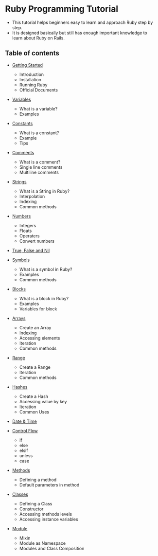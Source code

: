 # Ruby Programming Tutorial 

- This tutorial helps beginners easy to learn and approach Ruby step by step.
- It is designed basically but still has enough important knowledge to learn about Ruby on Rails.


## Table of contents

* [Getting Started](/getting_started.md)
    - Introduction
    - Installation
    - Running Ruby
    - Official Documents


* [Variables](/variables.md)
    * What is a variable?
    * Examples
   
 
* [Constants](/constants.md)
    - What is a constant?
    - Example
    - Tips


* [Comments](/comments.md)
    - What is a comment?
    - Single line comments
    - Multiline comments


* [Strings](/strings.md)
    - What is a String in Ruby?
    - Interpolation
    - Indexing
    - Common methods


* [Numbers](/numbers.md)
    - Integers
    - Floats
    - Operaters
    - Convert numbers
  
  
* [True, False and Nil](/true_false_nil.md)


* [Symbols](/symbols.md)
    - What is a symbol in Ruby?
    - Examples
    - Common methods

 
* [Blocks](/blocks.md)
    - What is a block in Ruby?
    - Examples
    - Variables for block


* [Arrays](/arrays.md)
    - Create an Array
    - Indexing
    - Accessing elements
    - Iteration 
    - Common methods


* [Range](/range.md)
    - Create a Range
    - Iteration
    - Common methods


* [Hashes](/hashes.md)
    - Create a Hash
    - Accessing value by key
    - Iteration
    - Common Uses

* [Date & Time](/date_time.md)


* [Control Flow](/conditional.md)
    - if
    - else
    - elsif
    - unless
    - case


* [Methods]()
    - Defining a method
    - Default parameters in method


* [Classes]()
    - Defining a Class
    - Constructor
    - Accessing methods levels
    - Accessing instance variables


* [Module]()
    - Mixin
    - Module as Namespace
    - Modules and Class Composition
